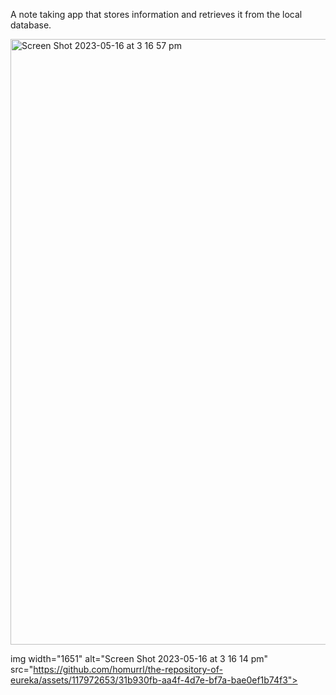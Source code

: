 A note taking app that stores information and retrieves it from the local database. 




<img width="969" alt="Screen Shot 2023-05-16 at 3 16 57 pm" src="https://github.com/homurrl/the-repository-of-eureka/assets/117972653/da999f49-a5ed-4075-bad4-7808bb610daf">


img width="1651" alt="Screen Shot 2023-05-16 at 3 16 14 pm" src="https://github.com/homurrl/the-repository-of-eureka/assets/117972653/31b930fb-aa4f-4d7e-bf7a-bae0ef1b74f3">
